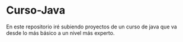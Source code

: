 # Curso-Java


En este repositorio iré subiendo proyectos de un curso de java que va desde lo más básico a un nivel más experto.
